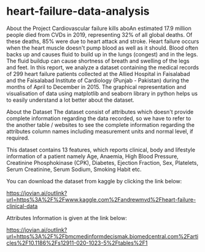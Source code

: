 # heart-failure-data-analysis
About the Project
Cardiovascular failure kills aboAn estimated 17.9 million people died from CVDs in 2019, representing 32% of all global deaths. Of these deaths, 85% were due to heart attack and stroke. Heart failure occurs when the heart muscle doesn't pump blood as well as it should. Blood often backs up and causes fluid to build up in the lungs (congest) and in the legs. The fluid buildup can cause shortness of breath and swelling of the legs and feet. In this report, we analyze a dataset containing the medical records of 299 heart failure patients collected at the Allied Hospital in Faisalabad and the Faisalabad Institute of Cardiology (Punjab - Pakistan) during the months of April to December in 2015. The graphical representation and visualisation of data using matplotlib and seaborn library in python helps us to easily understand a lot better about the dataset.

About the Dataset
The dataset consist of attributes which doesn't provide complete information regarding the data recorded, so we have to refer to the another table / websites to see the complete information regarding the attributes column names including measurement units and normal level, if required.

This dataset contains 13 features, which reports clinical, body and lifestyle information of a patient namely Age, Anaemia, High Blood Pressure, Creatinine Phosphokinase (CPK), Diabetes, Ejection Fraction, Sex, Platelets, Serum Creatinine, Serum Sodium, Smoking Habit etc.

You can download the dataset from kaggle by clicking the link below:

https://jovian.ai/outlink?url=https%3A%2F%2Fwww.kaggle.com%2Fandrewmvd%2Fheart-failure-clinical-data

Attributes Information is given at the link below:

https://jovian.ai/outlink?url=https%3A%2F%2Fbmcmedinformdecismak.biomedcentral.com%2Farticles%2F10.1186%2Fs12911-020-1023-5%2Ftables%2F1
